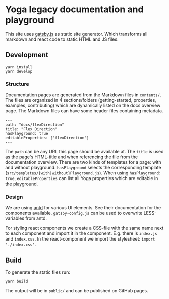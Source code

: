 # Yoga legacy documentation and playground

This site uses [gatsby.js](https://www.gatsbyjs.org/) as static site generator. Which transforms all markdown and react code to static HTML and JS files.

## Development
```
yarn install
yarn develop
```

### Structure
Documentation pages are generated from the Markdown files in `contents/`. The files are organized in 4 sections/folders (getting-started, properties, examples, contributing) which are dynamically listed on the docs overview page. The Markdown files can have some header files containing metadata.

```
---
path: "docs/flexDirection"
title: "Flex Direction"
hasPlayground: true
editableProperties: ['flexDirection']
---
```

The `path` can be any URL this page should be available at. The `title` is used as the page's HTML-title and when referencing the file from the documentation overview. There are two kinds of templates for a page: with and without playground. `hasPlayground` selects the corresponding template (`src/templates/{with|without}Playground.js`). When using `hasPlayground: true`, `editableProperties` can list all Yoga properties which are editable in the playground.

### Design
We are using [antd](https://ant.design) for various UI elements. See their documentation for the components available. `gatsby-config.js` can be used to overwrite LESS-variables from antd.

For styling react components we create a CSS-file with the same name next to each component and import it in the component. E.g. there is `index.js` and `index.css`. In the react-component we import the stylesheet: `import './index.css'`.

## Build
To generate the static files run:
```
yarn build
```
The output will be in `public/` and can be published on GitHub pages.
